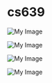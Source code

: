 # cs639
![My Image](MyFirstApp/first_fragment_start.png)

![My Image](MyFirstApp/first_fragment_count.png)

![My Image](MyFirstApp/first_fragment_toast.png)

![My Image](MyFirstApp/second_fragment_random.png)
